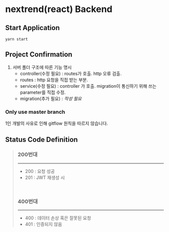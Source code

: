 # nextrend(react) Backend

## Start Application

```
yarn start
```

## Project Confirmation
1. 서버 폴더 구조에 따른 기능 명시
    - controller(수정 필요) :  routes가 호출. http 오류 검출.
    - routes : http 요청을 직접 받는 부분. 
    - service(수정 필요) : controller 가 호출. migration이 통신하기 위해 쓰는 parameter를 직접 수정.
    - migration(추가 필요) : *작성 필요*


### Only use master branch
1인 개발의 사유로 인해 gitflow 원칙을 따르지 않습니다.

## Status Code Definition
> ### 200번대
> ---
> - 200 : 요청 성공
> - 201 : JWT 재생성 시
> <br>
>
> ### 400번대
> ---
> - 400 : 데이터 손상 혹은 잘못된 요청
> - 401 : 인증되지 않음
